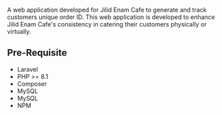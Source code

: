 A web application developed for Jilid Enam Cafe to generate and track customers unique order ID. This web application is developed to enhance Jilid Enam Cafe's consistency in catering their customers physically or virtually.

<h2>Pre-Requisite</h2>
<ul>
<li>Laravel</li>
<li>PHP >= 8.1</li>
<li>Composer</li>
<li>MySQL</li>
<li>MySQL</li>
<li>NPM</li>
</ul>


